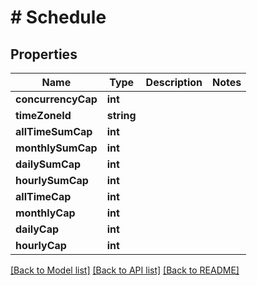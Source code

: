 # # Schedule

## Properties

Name | Type | Description | Notes
------------ | ------------- | ------------- | -------------
**concurrencyCap** | **int** |  |
**timeZoneId** | **string** |  |
**allTimeSumCap** | **int** |  |
**monthlySumCap** | **int** |  |
**dailySumCap** | **int** |  |
**hourlySumCap** | **int** |  |
**allTimeCap** | **int** |  |
**monthlyCap** | **int** |  |
**dailyCap** | **int** |  |
**hourlyCap** | **int** |  |

[[Back to Model list]](../../README.md#models) [[Back to API list]](../../README.md#endpoints) [[Back to README]](../../README.md)
